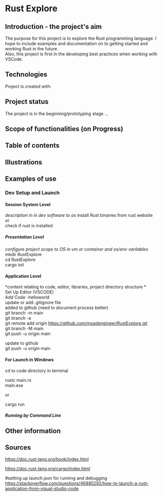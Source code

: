 # Rust Explore  
## Introduction - the project's aim  
The purpose for this project is to explore the Rust programming language. I hope to include examples and documentation on to getting started and working Rust in the future.  
Also, this project is first in the developing best practices when working with VSCode. 

## Technologies
Project is created with:   

## Project status
The project is in the beginning/prototyping stage ...  

## Scope of functionalities (on Progress)  

## Table of contents  

## Illustrations   

## Examples of use   


### Dev Setup and Launch
#### Session System Level 
*description in in dev software to os* 
    install Rust binaries from rust website  
    or  
    check if rust is installed  

##### Presentation Level     
*configure project scope to OS in vm or container and os/env varilables* 
mkdir RustExplore  
cd RustExplore  
cargo init  


 
#### Application Level  
*content relating to code, editor, libraries, project directory structure *  
Set Up Editor (VSCODE)  
Add Code  -helloworld  
update or add  .gitignore file  
added to github  (need to document process better)   
git branch -m main  
git branch -a  
git remote add origin https://github.com/msadengineer/RustExplore.git  
git branch -M main  
git push -u origin main  


update to github  
git push -u origin main  



#### For Launch in Windows
cd to code directory in terminal  
  
rustc main.rs  
main.exe  

or  
  
cargo run


##### Running by Command Line 



## Other information


## Sources  
https://doc.rust-lang.org/book/index.html  

https://doc.rust-lang.org/cargo/index.html  

#setting up launch.json for running and debugging
https://stackoverflow.com/questions/46885292/how-to-launch-a-rust-application-from-visual-studio-code
